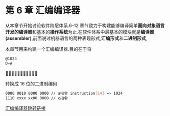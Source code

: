 # 第 6 章 汇编编译器

从本章节开始讨论软件阶层体系.6-12 章节致力于构建能够编译简单**面向对象语言开发的编译器**和基本的**操作系统**为止.在软件体系中最基本的模块就是**编译器(assembler)**,前面说过机器语言的两种表现形式,**汇编形式**和**二进制形式**,

本章节用来构建一个汇编编译器.目的在于将

```asm
@1024
D=A
```

🔽🔽🔽🔽🔽🔽🔽🔽🔽🔽🔽

转换成 16 位的二进制编码

```bash
0000 0010 0000 0000 // a指令 instruction[14] => 1024
1110 xxxx xx00 0000 // c指令
```

[汇编编译器跳转链接]('../projects/06/assembler)
